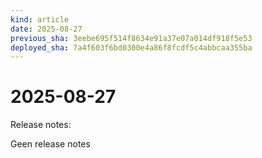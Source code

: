 ```yaml
---
kind: article
date: 2025-08-27
previous_sha: 3eebe695f514f8634e91a37e07a014df918f5e53
deployed_sha: 7a4f603f6bd0300e4a86f8fcdf5c4abbcaa355ba
---
```


# 2025-08-27

Release notes:

Geen release notes
